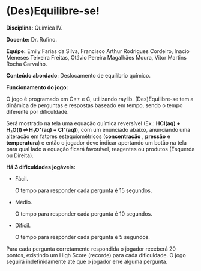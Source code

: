 # (Des)Equilibre-se!

**Disciplina:** Química IV.

**Docente:** Dr. Rufino.

**Equipe:** Emily Farias da Silva, Francisco Arthur Rodrigues Cordeiro, Inacio Meneses Teixeira Freitas, Otávio Pereira Magalhães Moura, Vitor Martins Rocha Carvalho.


**Conteúdo abordado**: Deslocamento de equilíbrio químico.


**Funcionamento do jogo:**

O jogo é programado em C++ e C, utilizando raylib. (Des)Equilibre-se tem a dinâmica de perguntas e respostas baseado em tempo, sendo o tempo diferente por dificuldade.

Será mostrado na tela uma equação química reversível (Ex.: **HCl(aq) + H₂O(l) ⇌ H₃O⁺(aq) + Cl⁻(aq)**), com um enunciado abaixo, anunciando uma alteração em fatores estequiométricos (**concentração** , **pressão** e **temperatura**) e então o jogador deve indicar apertando um botão na tela para qual lado a equação ficará favorável, reagentes ou produtos (Esquerda ou Direita).

**Há 3 dificuldades jogáveis:**

* Fácil.

  O tempo para responder cada pergunta é 15 segundos.

* Médio.

  O tempo para responder cada pergunta é 10 segundos.

* Difícil.

  O tempo para responder cada pergunta é 5 segundos.

Para cada pergunta corretamente respondida o jogador receberá 20 pontos, existindo um High Score (recorde) para cada dificuldade. O jogo seguirá indefinidamente até que o jogador erre alguma pergunta.
